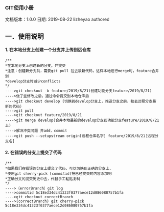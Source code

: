 ### GIT使用小册

文档版本：1.0.0   日期: 2019-08-22   lizheyao authored   

 

##  一．使用说明

#### 1. 在本地分支上创建一个分支并上传到远仓库

```
/**
*在本地分支上创建新的分支，并提交
*注意：创建新分支前，需要git pull 拉去最新代码，这样本地进行merge时，feature合并到
*develop分支时减少conflicts
*/
---->git checkout -b feature/2019/8/21(创建功能分支feature/2019/8/21)
---->做了些修改之后，通过命令提交到本地仓库后
---->git checkout develop (切换到develop分支上，推送分支之前，拉去远程分支最新的代码)
---->git pull 
---->git checkout feature/2019/8/21 
---->git merge develop(合并本地最新的develop分支到功能分支feature/2019/8/21上)
---->解决冲突问题 并add，commit
---->git push --setupstream origin[远程仓库名字] feature/2019/8/21[远程分支名]
```
#### 2. 在错误的分支上提交了代码

```
/**
*如果我们在错误的分支上提交了代码，可以切换到正确的分支上，
*使用git cherry-pick [commitid]把已经提交的内容添加到
*正确分支的提交历史中去，代替手工粘贴复制
*/
---->（errorBranch）git log
---->commitid 5c18e334dc41323f0377aece12d086080757b1fa
---->git checkout correctBranch
---->(correctBranch) git cherry-pick  5c18e334dc41323f0377aece12d086080757b1fa
```
